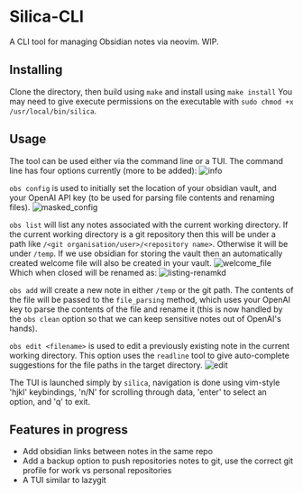 # Silica-CLI

A CLI tool for managing Obsidian notes via neovim. WIP.

## Installing
Clone the directory, then build using 
`make` 
and install using 
`make install`
You may need to give execute permissions on
the executable with `sudo chmod +x /usr/local/bin/silica`.

## Usage
The tool can be used either via the command line or a TUI. The command line has four options currently (more to be added):
![info](static/info.png)

`obs config` is used to initially set the location of your obsidian vault, and your OpenAI API key (to be used for parsing file contents and renaming files).
![masked_config](static/masked-config.png)

`obs list` will list any notes associated with the current working directory. If the current working directory is a git repository then this will be under a path like `/<git organisation/user>/<repository name>`. Otherwise it will be under `/temp`. If we use obsidian for storing the vault then an automatically created welcome file will also be created in your vault. 
![welcome_file](static/welcome_file.png)
Which when closed will be renamed as:
![listing-renamkd](static/listing-renamed.png)

`obs add` will create a new note in either `/temp` or the git path. The contents of the file will be passed to the `file_parsing` method, which uses your OpenAI key to parse the contents of the file and rename it (this is now handled by the `obs clean` option so that we can keep sensitive notes out of OpenAI's hands).

`obs edit <filename>` is used to edit a previously existing note in the current working directory. This option uses the `readline` tool to give auto-complete suggestions for the file paths in the target directory.
![edit](static/edit.png)

The TUI is launched simply by `silica`, navigation is done using vim-style 'hjkl' keybindings, 'n/N' for scrolling through data, 'enter' to select an option, and 'q' to exit.

## Features in progress
 - Add obsidian links between notes in the same repo
 - Add a backup option to push repositories notes to git, use the correct git profile for work vs personal repositories 
 - A TUI similar to lazygit

